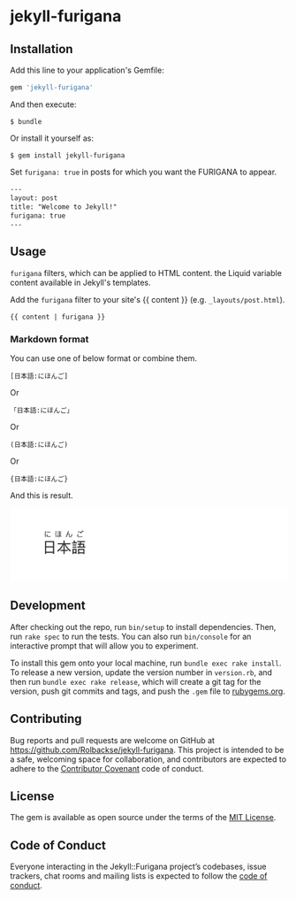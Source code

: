 # jekyll-furigana

## Installation

Add this line to your application's Gemfile:

```ruby
gem 'jekyll-furigana'
```

And then execute:

    $ bundle

Or install it yourself as:

    $ gem install jekyll-furigana

Set `furigana: true` in posts for which you want the FURIGANA to appear.

```
---
layout: post
title: "Welcome to Jekyll!"
furigana: true
---
```

## Usage

`furigana` filters, which can be applied to HTML content. the Liquid variable content available in Jekyll's templates.

Add the `furigana` filter to your site's {{ content }} (e.g. `_layouts/post.html`).

```
{{ content | furigana }}
```

### Markdown format

You can use one of below format or combine them.
```
[日本語:にほんご]
```
Or
```
「日本語:にほんご」
```
Or
```
(日本語:にほんご)
```
Or
```
{日本語:にほんご}
```

And this is result.

![sample](img/sample.png)

## Development

After checking out the repo, run `bin/setup` to install dependencies. Then, run `rake spec` to run the tests. You can also run `bin/console` for an interactive prompt that will allow you to experiment.

To install this gem onto your local machine, run `bundle exec rake install`. To release a new version, update the version number in `version.rb`, and then run `bundle exec rake release`, which will create a git tag for the version, push git commits and tags, and push the `.gem` file to [rubygems.org](https://rubygems.org).

## Contributing

Bug reports and pull requests are welcome on GitHub at https://github.com/Rolbackse/jekyll-furigana. This project is intended to be a safe, welcoming space for collaboration, and contributors are expected to adhere to the [Contributor Covenant](http://contributor-covenant.org) code of conduct.

## License

The gem is available as open source under the terms of the [MIT License](https://opensource.org/licenses/MIT).

## Code of Conduct

Everyone interacting in the Jekyll::Furigana project’s codebases, issue trackers, chat rooms and mailing lists is expected to follow the [code of conduct](https://github.com/Rolbackse/jekyll-furigana/blob/master/CODE_OF_CONDUCT.md).
